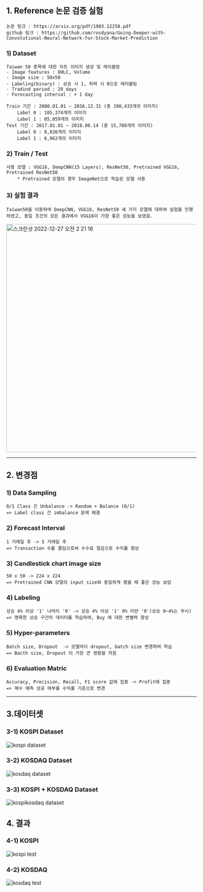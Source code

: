 ## 1. Reference 논문 검증 실험
    논문 링크 : https://arxiv.org/pdf/1903.12258.pdf
    github 링크 : https://github.com/rosdyana/Going-Deeper-with-Convolutional-Neural-Network-for-Stock-Market-Prediction

### 1) Dataset
    Taiwan 50 종목에 대한 차트 이미지 생성 및 레이블링
    - Image features : OHLC, Volume
    - Image size : 50x50
    - Labeling(binary) : 상승 시 1, 하락 시 0으로 레이블링
    - Tradind period : 20 days
    - Forecasting interval : + 1 day
    
    Train 기간 : 2000.01.01 ~ 2016.12.31 (총 190,433개의 이미지)
        Label 0 : 105,374개의 이미지
        Label 1 : 85,059개의 이미지
    Test 기간 : 2017.01.01 ~ 2018.06.14 (총 15,788개의 이미지)
        Label 0 : 8,826개의 이미지
        Label 1 : 6,962개의 이미지

### 2) Train / Test
    사용 모델 : VGG16, DeepCNN(15 Layers), ResNet50, Pretrained VGG16, Pretrained ResNet50
        * Pretrained 모델의 경우 ImageNet으로 학습된 모델 사용

### 3) 실험 결과
    Taiwan50을 이용하여 DeepCNN, VGG16, ResNet50 세 가지 모델에 대하여 실험을 진행하였고, 동일 조건의 모든 결과에서 VGG16이 가장 좋은 성능을 보였음.
<img width="603" alt="스크린샷 2022-12-27 오전 2 21 16" src="https://user-images.githubusercontent.com/100757275/209571310-7b977ffe-b86f-442e-b8d7-146cbbf26317.png">

---

## 2. 변경점

### 1) Data Sampling 

    0/1 Class 간 Unbalance -> Random + Balance (0/1)
    => Label class 간 imbalance 문제 해결

### 2) Forecast Interval

    1 거래일 후 -> 5 거래일 후
    => Transaction 수를 줄임으로써 수수료 절감으로 수익률 향상


### 3) Candlestick chart image size

    50 x 50 -> 224 x 224
    => Pretrained CNN 모델의 input size와 동일하게 했을 때 좋은 성능 보임


### 4) Labeling

    상승 4% 이상 '1' 나머지 '0' -> 상승 4% 이상 '1' 0% 미만 '0'(상승 0~4%는 무시)
    => 명확한 상승 구간의 데이터를 학습하여, Buy 에 대한 변별력 향상


### 5) Hyper-parameters

    Batch size, Dropout  -> 모델마다 dropout, batch size 변경하며 학습
    => Bacth size, Dropout 이 가장 큰 영향을 끼침


### 6) Evaluation Matric

    Accuracy, Precision, Recall, F1 score 값에 집중 -> Profit에 집중
    => 매수 예측 성공 여부를 수익률 기준으로 변경
    
---
## 3.데이터셋

### 3-1) KOSPI Dataset
![kospi dataset](https://user-images.githubusercontent.com/82187742/209559303-77f18df2-c866-420f-b72d-f9db4b92f3a8.png)

### 3-2) KOSDAQ Dataset
![kosdaq dataset](https://user-images.githubusercontent.com/82187742/209559304-aba211b3-088f-4a41-8f45-d5ad598646bb.png)

### 3-3) KOSPI + KOSDAQ Dataset
![kospikosdaq dataset](https://user-images.githubusercontent.com/82187742/209559301-dfe214b1-e491-46bf-ad95-26ab2ff7fb36.png)

## 4. 결과

### 4-1) KOSPI
![kospi test](https://user-images.githubusercontent.com/82187742/209559307-d6b1ee7b-607a-4c3d-80f1-fccc5a613048.png)

### 4-2) KOSDAQ
![kosdaq test](https://user-images.githubusercontent.com/82187742/209559245-19bd98b9-ec54-459b-b7a5-af97aee88507.png)
